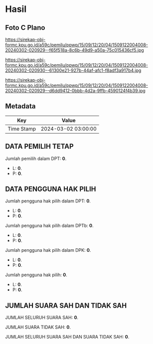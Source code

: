 # Hasil

## Foto C Plano

https://sirekap-obj-formc.kpu.go.id/a59c/pemilu/ppwp/15/09/12/20/04/1509122004008-20240302-020929--f65f518a-8c6b-49d9-a50a-75c015436cf5.jpg

https://sirekap-obj-formc.kpu.go.id/a59c/pemilu/ppwp/15/09/12/20/04/1509122004008-20240302-020930--61300e21-927b-44af-afc1-f8adf3a917b4.jpg

https://sirekap-obj-formc.kpu.go.id/a59c/pemilu/ppwp/15/09/12/20/04/1509122004008-20240302-020929--d6dd9412-0bbb-4d2a-9ffb-4590124f4b39.jpg


## Metadata

| Key        | Value               |
| ---------- | ------------------- |
| Time Stamp | 2024-03-02 03:00:00 |


## DATA PEMILIH TETAP

Jumlah pemilih dalam DPT: **0**.
 * L: **0**.
 * P: **0**.

## DATA PENGGUNA HAK PILIH

Jumlah pengguna hak pilih dalam DPT: **0**.
 * L: **0**.
 * P: **0**.

Jumlah pengguna hak pilih dalam DPTb: **0**.
 * L: **0**.
 * P: **0**.

Jumlah pengguna hak pilih dalam DPK: **0**.
 * L: **0**.
 * P: **0**.

Jumlah pengguna hak pilih: **0**.
 * L: **0**.
 * P: **0**.

## JUMLAH SUARA SAH DAN TIDAK SAH

JUMLAH SELURUH SUARA SAH: **0**.

JUMLAH SUARA TIDAK SAH: **0**.

JUMLAH SELURUH SUARA SAH DAN SUARA TIDAK SAH: **0**.


